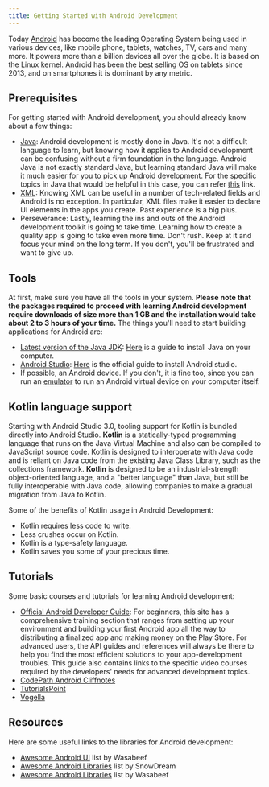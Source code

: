 ```yaml
---
title: Getting Started with Android Development
---
```

Today <a href='https://www.android.com/' target='_blank' rel='nofollow'>Android</a> has become the leading Operating System being used in various devices, like mobile phone, tablets, watches, TV, cars and many more. It powers more than a billion devices all over the globe. It is based on the Linux kernel. Android has been the best selling OS on tablets since 2013, and on smartphones it is dominant by any metric.


## Prerequisites

For getting started with Android development, you should already know about a few things:

*   <a href='https://java.com/en/' target='_blank' rel='nofollow'>Java</a>: Android development is mostly done in Java. It's not a difficult language to learn, but knowing how it applies to Android development can be confusing without a firm foundation in the language. Android Java is not exactly standard Java, but learning standard Java will make it much easier for you to pick up Android development. For the specific topics in Java that would be helpful in this case, you can refer <a href='http://www.bigknol.com/2016/01/10-prerequisites-for-learning-android.html' target='_blank' rel='nofollow'>this</a> link.
*   <a href='http://www.w3schools.com/xml/' target='_blank' rel='nofollow'>XML</a>: Knowing XML can be useful in a number of tech-related fields and Android is no exception. In particular, XML files make it easier to declare UI elements in the apps you create. Past experience is a big plus.
*   Perseverance: Lastly, learning the ins and outs of the Android development toolkit is going to take time. Learning how to create a quality app is going to take even more time. Don't rush. Keep at it and focus your mind on the long term. If you don't, you'll be frustrated and want to give up.

## Tools

At first, make sure you have all the tools in your system. **Please note that the packages required to proceed with learning Android development require downloads of size more than 1 GB and the installation would take about 2 to 3 hours of your time.** The things you'll need to start building applications for Android are:

*   <a href='http://www.oracle.com/technetwork/java/javase/downloads/index.html' target='_blank' rel='nofollow'>Latest version of the Java JDK</a>: <a href='https://github.com/FreeCodeCamp/FreeCodeCamp/wiki/Java-Introduction' target='_blank' rel='nofollow'>Here</a> is a guide to install Java on your computer.
*   <a href='http://developer.android.com/sdk/index.html' target='_blank' rel='nofollow'>Android Studio</a>: <a href='http://developer.android.com/sdk/installing/index.html' target='_blank' rel='nofollow'>Here</a> is the official guide to install Android studio.
*   If possible, an Android device. If you don't, it is fine too, since you can run an <a href='http://developer.android.com/tools/devices/emulator.html' target='_blank' rel='nofollow'>emulator</a> to run an Android virtual device on your computer itself.


## Kotlin language support
 Starting with Android Studio 3.0, tooling support for Kotlin is bundled directly into Android Studio. 
**Kotlin** is a statically-typed programming language that runs on the Java Virtual Machine and also can be compiled to JavaScript source code. Kotlin is designed to interoperate with Java code and is reliant on Java code from the existing Java Class Library, such as the collections framework.
**Kotlin** is designed to be an industrial-strength object-oriented language, and a "better language" than Java, but still be fully interoperable with Java code, allowing companies to make a gradual migration from Java to Kotlin.

Some of the benefits of Kotlin usage in Android Development:
* Kotlin requires less code to write.
* Less crushes occur on Kotlin.
* Kotlin is a type-safety language.
* Kotlin saves you some of your precious time.


## Tutorials

Some basic courses and tutorials for learning Android development:

*   <a href='http://developer.android.com/training/index.html' target='_blank' rel='nofollow'>Official Android Developer Guide</a>: For beginners, this site has a comprehensive training section that ranges from setting up your environment and building your first Android app all the way to distributing a finalized app and making money on the Play Store. For advanced users, the API guides and references will always be there to help you find the most efficient solutions to your app-development troubles. This guide also contains links to the specific video courses required by the developers' needs for advanced development topics.
*   <a href='https://guides.codepath.com/android' target='_blank' rel='nofollow'>CodePath Android Cliffnotes</a>
*   <a href='http://www.tutorialspoint.com/android/' target='_blank' rel='nofollow'>TutorialsPoint</a>
*   <a href='http://www.vogella.com/tutorials/android.html' target='_blank' rel='nofollow'>Vogella</a>

## Resources

Here are some useful links to the libraries for Android development:

*   <a href='https://github.com/wasabeef/awesome-android-ui' target='_blank' rel='nofollow'>Awesome Android UI</a> list by Wasabeef
*   <a href='https://github.com/snowdream/awesome-android' target='_blank' rel='nofollow'>Awesome Android Libraries</a> list by SnowDream
*   <a href='https://github.com/wasabeef/awesome-android-libraries' target='_blank' rel='nofollow'>Awesome Android Libraries</a> list by Wasabeef
